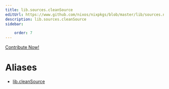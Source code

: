 ```yaml
---
title: lib.sources.cleanSource
editUrl: https://www.github.com/nixos/nixpkgs/blob/master/lib/sources.nix#L52C17
description: lib.sources.cleanSource
sidebar:

    order: 7
---
```


<a href="https://www.github.com/nixos/nixpkgs/blob/master/lib/sources.nix#L52C17">Contribute Now!</a>


# Aliases

- [lib.cleanSource](reference/lib/lib-cleanSource)


